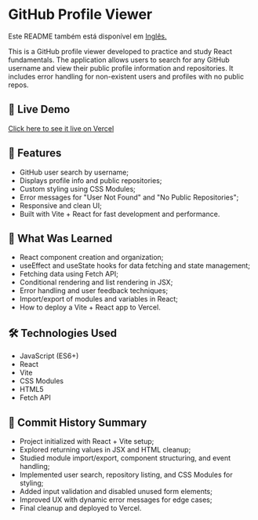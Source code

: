   <h1>GitHub Profile Viewer</h1>
  <p>Este README também está disponível em <a href="./README.pt-br.md">Inglês.</a></p>
  <p>
    This is a GitHub profile viewer developed to practice and study React fundamentals.
    The application allows users to search for any GitHub username and view their public profile
    information and repositories. It includes error handling for non-existent users and profiles with no public repos.
  </p>
  <h2>🔗 Live Demo</h2>
  <p>
    <a href="https://mostrador-perfis-git-hub.vercel.app" target="_blank">
      Click here to see it live on Vercel
    </a>
  </p>
  <h2>🚀 Features</h2>
  <ul>
    <li>GitHub user search by username;</li>
    <li>Displays profile info and public repositories;</li>
    <li>Custom styling using CSS Modules;</li>
    <li>Error messages for "User Not Found" and "No Public Repositories";</li>
    <li>Responsive and clean UI;</li>
    <li>Built with Vite + React for fast development and performance.</li>
  </ul>
  <h2>🧠 What Was Learned</h2>
  <ul>
    <li>React component creation and organization;</li>
    <li>useEffect and useState hooks for data fetching and state management;</li>
    <li>Fetching data using Fetch API;</li>
    <li>Conditional rendering and list rendering in JSX;</li>
    <li>Error handling and user feedback techniques;</li>
    <li>Import/export of modules and variables in React;</li>
    <li>How to deploy a Vite + React app to Vercel.</li>
  </ul>
  <h2>🛠️ Technologies Used</h2>
  <ul>
    <li>JavaScript (ES6+)</li>
    <li>React</li>
    <li>Vite</li>
    <li>CSS Modules</li>
    <li>HTML5</li>
    <li>Fetch API</li>
  </ul>
  <h2>📜 Commit History Summary</h2>
  <ul>
    <li>Project initialized with React + Vite setup;</li>
    <li>Explored returning values in JSX and HTML cleanup;</li>
    <li>Studied module import/export, component structuring, and event handling;</li>
    <li>Implemented user search, repository listing, and CSS Modules for styling;</li>
    <li>Added input validation and disabled unused form elements;</li>
    <li>Improved UX with dynamic error messages for edge cases;</li>
    <li>Final cleanup and deployed to Vercel.</li>
  </ul>
